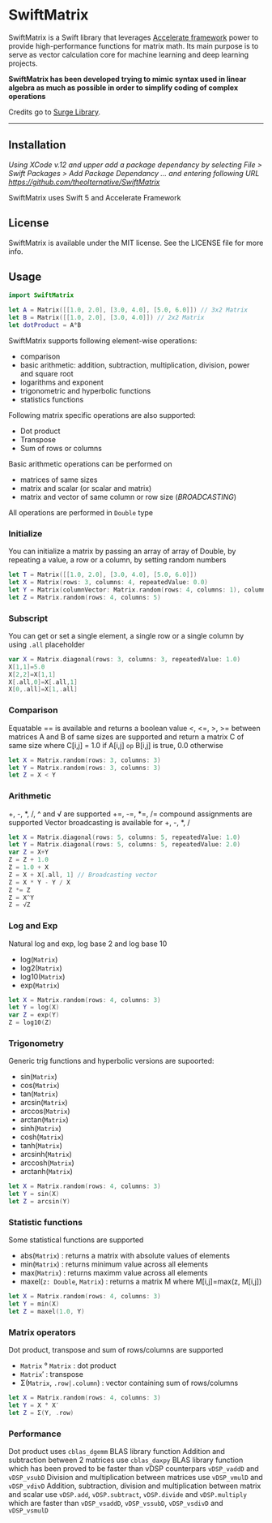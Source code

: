 # SwiftMatrix

SwiftMatrix is a Swift library that leverages [Accelerate framework](https://developer.apple.com/documentation/accelerate) power to provide high-performance functions for matrix math.  Its main purpose is to serve as vector calculation core for machine learning and deep learning projects.

**SwiftMatrix has been developed trying to mimic syntax used in linear algebra as much as possible in order to simplify coding of complex operations**

Credits go to [Surge Library](https://github.com/Jounce/Surge/). 

---

## Installation

_Using XCode v.12 and upper add a package dependancy by selecting File > Swift Packages > Add Package Dependancy ... and entering following URL https://github.com/theolternative/SwiftMatrix_

SwiftMatrix uses Swift 5 and Accelerate Framework

## License

SwiftMatrix is available under the MIT license. See the LICENSE file for more info.

## Usage

```swift
import SwiftMatrix

let A = Matrix([[1.0, 2.0], [3.0, 4.0], [5.0, 6.0]]) // 3x2 Matrix
let B = Matrix([[1.0, 2.0], [3.0, 4.0]]) // 2x2 Matrix
let dotProduct = A°B

```

SwiftMatrix supports following element-wise operations:
- comparison
- basic arithmetic: addition, subtraction, multiplication, division, power and square root
- logarithms and exponent
- trigonometric and hyperbolic functions
- statistics functions

Following matrix specific operations are also supported:
- Dot product
- Transpose
- Sum of rows or columns

Basic arithmetic operations can be performed on 
- matrices of same sizes
- matrix and scalar  (or scalar and matrix)
- matrix and vector of same column or row size (*BROADCASTING*)

All operations are performed in `Double` type

### Initialize
You can initialize a matrix by passing an array of array of Double, by repeating a value, a row or a column, by setting random numbers

```swift
let T = Matrix([[1.0, 2.0], [3.0, 4.0], [5.0, 6.0]])
let X = Matrix(rows: 3, columns: 4, repeatedValue: 0.0)
let Y = Matrix(columnVector: Matrix.random(rows: 4, columns: 1), columns: 5)
let Z = Matrix.random(rows: 4, columns: 5)
```

### Subscript
You can get or set a single element, a single row or a single column by using  `.all` placeholder

```swift
var X = Matrix.diagonal(rows: 3, columns: 3, repeatedValue: 1.0)
X[1,1]=5.0
X[2,2]=X[1,1]
X[.all,0]=X[.all,1]
X[0,.all]=X[1,.all]
```

### Comparison
Equatable == is available and returns a boolean value
<, <=, >, >= between matrices A and B of same sizes are supported and return a matrix C of same size where  C[i,j] = 1.0 if A[i,j] `op` B[i,j] is true, 0.0 otherwise 

```swift
let X = Matrix.random(rows: 3, columns: 3)
let Y = Matrix.random(rows: 3, columns: 3)
let Z = X < Y
```

### Arithmetic
+, -, *, /, ^ and √ are supported
+=, -=, *=, /= compound assignments are supported
Vector broadcasting is available for +, -, *, / 

```swift
let X = Matrix.diagonal(rows: 5, columns: 5, repeatedValue: 1.0)
let Y = Matrix.diagonal(rows: 5, columns: 5, repeatedValue: 2.0)
var Z = X+Y
Z = Z + 1.0
Z = 1.0 + X
Z = X + X[.all, 1] // Broadcasting vector 
Z = X * Y - Y / X
Z *= Z 
Z = X^Y
Z = √Z
```

### Log and Exp
Natural log and exp, log base 2 and log base 10 

- log(`Matrix`)
- log2(`Matrix`)
- log10(`Matrix`)
- exp(`Matrix`)

```swift
let X = Matrix.random(rows: 4, columns: 3)
let Y = log(X)
var Z = exp(Y)
Z = log10(Z)
```

### Trigonometry
Generic trig functions and hyperbolic versions are supoorted:

- sin(`Matrix`)
- cos(`Matrix`)
- tan(`Matrix`)
- arcsin(`Matrix`)
- arccos(`Matrix`)
- arctan(`Matrix`)
- sinh(`Matrix`)
- cosh(`Matrix`)
- tanh(`Matrix`)
- arcsinh(`Matrix`)
- arccosh(`Matrix`)
- arctanh(`Matrix`)

```swift
let X = Matrix.random(rows: 4, columns: 3)
let Y = sin(X)
let Z = arcsin(Y)
```

### Statistic functions
Some statistical functions are supported

- abs(`Matrix`)  : returns a matrix with absolute values of elements
- min(`Matrix`)  : returns minimum value across all elements
- max(`Matrix`)  : returns maximm value across all elements
- maxel(`z: Double`, `Matrix`) : returns a matrix M where M[i,j]=max(z, M[i,j])

```swift
let X = Matrix.random(rows: 4, columns: 3)
let Y = min(X)
let Z = maxel(1.0, Y)
```
### Matrix operators
Dot product, transpose and sum of rows/columns are supported
- `Matrix` °  `Matrix` : dot product
-  `Matrix`′ : transpose
- Σ(`Matrix`, `.row|.column`) : vector containing sum of rows/columns

```swift
let X = Matrix.random(rows: 4, columns: 3)
let Y = X ° X′
let Z = Σ(Y, .row)
```

### Performance
Dot product uses `cblas_dgemm` BLAS library function
Addition and subtraction between 2 matrices use `cblas_daxpy` BLAS library function which has been proved to be faster than vDSP counterpars  `vDSP_vaddD`  and `vDSP_vsubD`
Division and multiplication between matrices use `vDSP_vmulD` and `vDSP_vdivD`
Addition, subtraction, division and multiplication between matrix and scalar use `vDSP.add`, `vDSP.subtract`, `vDSP.divide` and `vDSP.multiply` which are faster than `vDSP_vsaddD`, `vDSP_vssubD`, `vDSP_vsdivD` and `vDSP_vsmulD`
